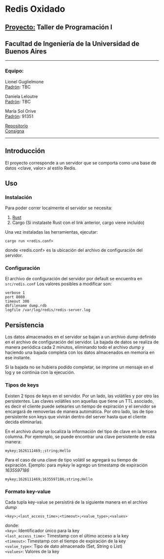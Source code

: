 # Redis Oxidado
## <ins>Proyecto:</ins> Taller de Programación I
## Facultad de Ingeniería de la Universidad de Buenos Aires
---
### Equipo: ###

Lionel Guglielmone  
<ins>Padrón</ins>: TBC

Daniela Leloutre  
<ins>Padrón</ins>: TBC

María Sol Orive  
<ins>Padrón</ins>: 91351


[Repositorio](https://github.com/taller-1-fiuba-rust/RustInPeace)  
[Consigna](https://taller-1-fiuba-rust.github.io/proyecto/Proyecto_2021_1C_Redis.pdf)

---
## Introducción ##
El proyecto corresponde a un servidor que se comporta como una base de datos <clave, valor> al estilo Redis.

## Uso ##
### Instalación ###
Para poder correr localmente el servidor se necesita:
1. [Rust](https://www.rust-lang.org/es/tools/install)
2. Cargo (Si instalaste Rust con el link anterior, cargo viene incluído)

Una vez instaladas las herramientas, ejecutar:  
```
cargo run <redis.conf>
```
donde <redis.conf> es la ubicación del archivo de configuración del servidor.

### Configuración ###

El archivo de configuración del servidor por default se encuentra en ```src/redis.conf```
Los valores posibles a modificar son:
```
verbose 1
port 8080
timeout 300
dbfilename dump.rdb
logfile /var/log/redis/redis-server.log
```

## Persistencia ##

Los datos almacenados en el servidor se bajan a un archivo *dump* definido en el archivo de configuración del servidor.
La bajada de datos se realiza de manera periódica cada 2 minutos, eliminando todo el archivo *dump* y haciendo una bajada completa con los datos almacenados en memoria en ese instante.

Si la bajada no se hubiera podido completar, se imprime un mensaje en el log y se continúa con la ejecución.

### Tipos de keys ###

Existen 2 tipos de keys en el servidor. Por un lado, las volátiles y por otro las persistentes.
Las claves volátiles son aquellas que tiene un TTL asociado, es decir el cliente puede setearles un tiempo de expiración y el servidor se encargará de removerlas de manera automática. Por otro lado, las de tipo persistente son keys que vivirán dentro del server hasta que el cliente decida eliminarlas.

En el archivo *dump* se localiza la información del tipo de clave en la tercera columna. Por ejemmplo, se puede encontrar una clave persistente de esta manera:
```
mykey;1626111469;;string;Hello
```
Para el caso de una clave de tipo volátil se agregará su tiempo de expiración. Ejemplo: para *mykey* le agrego un timestamp de expiración *1635597186*
```
mykey;1626111469;1635597186;string;Hello
```

### Formato key-value ###
Cada tupla key-value se persistirá de la siguiente manera en el archivo *dump*
```
<key>;<last_access_time>;<timeout>;<value_type>;<values>
```
donde:  
```<key>```: Identificador único para la key   
```<last_access_time>```: Timestamp con el último acceso a la key  
```<timeout>```:  Timestamp con el tiempo de expiración de la key  
```<value_type>```: Tipo de dato almacenado (Set, String o List)   
```<values>```:   Valores de la key  
